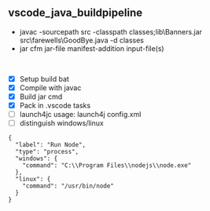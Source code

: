 ## vscode_java_buildpipeline

* javac -sourcepath src -classpath classes;lib\Banners.jar src\farewells\GoodBye.java -d classes
* jar cfm jar-file manifest-addition input-file(s)


<br>

- [x] Setup build bat
- [x] Compile with javac
- [x] Build jar cmd
- [x] Pack in .vscode tasks
- [ ] launch4jc usage: launch4j config.xml
- [ ] distinguish windows/linux

``` 
{
  "label": "Run Node",
  "type": "process",
  "windows": {
    "command": "C:\\Program Files\\nodejs\\node.exe"
  },
  "linux": {
    "command": "/usr/bin/node"
  }
}
```

